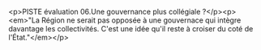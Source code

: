 &lt;p&gt;PISTE évaluation 06.Une gouvernance plus collégiale ?&lt;&#x2F;p&gt;&lt;p&gt;&lt;em&gt;&quot;La Région ne serait pas opposée à une gouvernace qui intègre davantage les collectivités. C&#x27;est une idée qu&#x27;il reste à croiser du coté de l&#x27;État.&quot;&lt;&#x2F;em&gt;&lt;&#x2F;p&gt;